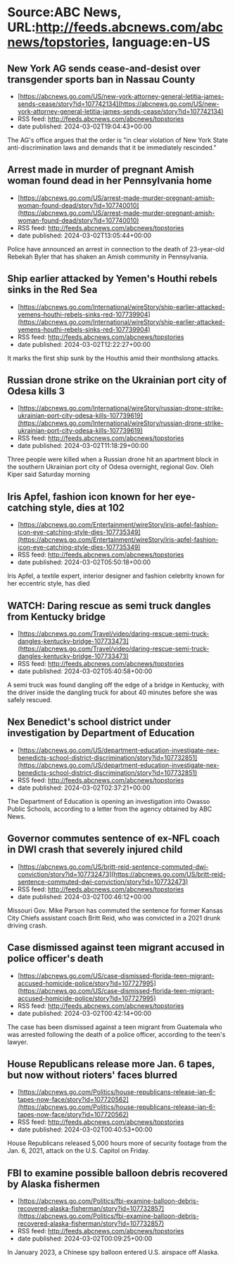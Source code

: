 # Source:ABC News, URL:http://feeds.abcnews.com/abcnews/topstories, language:en-US

## New York AG sends cease-and-desist over transgender sports ban in Nassau County
 - [https://abcnews.go.com/US/new-york-attorney-general-letitia-james-sends-cease/story?id=107742134](https://abcnews.go.com/US/new-york-attorney-general-letitia-james-sends-cease/story?id=107742134)
 - RSS feed: http://feeds.abcnews.com/abcnews/topstories
 - date published: 2024-03-02T19:04:43+00:00

The AG's office argues that the order is "in clear violation of New York State anti-discrimination laws and demands that it be immediately rescinded."

## Arrest made in murder of pregnant Amish woman found dead in her Pennsylvania home
 - [https://abcnews.go.com/US/arrest-made-murder-pregnant-amish-woman-found-dead/story?id=107740010](https://abcnews.go.com/US/arrest-made-murder-pregnant-amish-woman-found-dead/story?id=107740010)
 - RSS feed: http://feeds.abcnews.com/abcnews/topstories
 - date published: 2024-03-02T13:05:44+00:00

Police have announced an arrest in connection to the death of 23-year-old Rebekah Byler that has shaken an Amish community in Pennsylvania.

## Ship earlier attacked by Yemen's Houthi rebels sinks in the Red Sea
 - [https://abcnews.go.com/International/wireStory/ship-earlier-attacked-yemens-houthi-rebels-sinks-red-107739904](https://abcnews.go.com/International/wireStory/ship-earlier-attacked-yemens-houthi-rebels-sinks-red-107739904)
 - RSS feed: http://feeds.abcnews.com/abcnews/topstories
 - date published: 2024-03-02T12:22:27+00:00

It marks the first ship sunk by the Houthis amid their monthslong attacks.

## Russian drone strike on the Ukrainian port city of Odesa kills 3
 - [https://abcnews.go.com/International/wireStory/russian-drone-strike-ukrainian-port-city-odesa-kills-107739619](https://abcnews.go.com/International/wireStory/russian-drone-strike-ukrainian-port-city-odesa-kills-107739619)
 - RSS feed: http://feeds.abcnews.com/abcnews/topstories
 - date published: 2024-03-02T11:18:29+00:00

Three people were killed when a Russian drone hit an apartment block in the southern Ukrainian port city of Odesa overnight, regional Gov. Oleh Kiper said Saturday morning

## Iris Apfel, fashion icon known for her eye-catching style, dies at 102
 - [https://abcnews.go.com/Entertainment/wireStory/iris-apfel-fashion-icon-eye-catching-style-dies-107735349](https://abcnews.go.com/Entertainment/wireStory/iris-apfel-fashion-icon-eye-catching-style-dies-107735349)
 - RSS feed: http://feeds.abcnews.com/abcnews/topstories
 - date published: 2024-03-02T05:50:18+00:00

Iris Apfel, a textile expert, interior designer and fashion celebrity known for her eccentric style, has died

## WATCH:  Daring rescue as semi truck dangles from Kentucky bridge
 - [https://abcnews.go.com/Travel/video/daring-rescue-semi-truck-dangles-kentucky-bridge-107733473](https://abcnews.go.com/Travel/video/daring-rescue-semi-truck-dangles-kentucky-bridge-107733473)
 - RSS feed: http://feeds.abcnews.com/abcnews/topstories
 - date published: 2024-03-02T05:40:58+00:00

A semi truck was found dangling off the edge of a bridge in Kentucky, with the driver inside the dangling truck for about 40 minutes before she was safely rescued.

## Nex Benedict's school district under investigation by Department of Education
 - [https://abcnews.go.com/US/department-education-investigate-nex-benedicts-school-district-discrimination/story?id=107732851](https://abcnews.go.com/US/department-education-investigate-nex-benedicts-school-district-discrimination/story?id=107732851)
 - RSS feed: http://feeds.abcnews.com/abcnews/topstories
 - date published: 2024-03-02T02:37:21+00:00

The Department of Education is opening an investigation into Owasso Public Schools, according to a letter from the agency obtained by ABC News.

## Governor commutes sentence of ex-NFL coach in DWI crash that severely injured child
 - [https://abcnews.go.com/US/britt-reid-sentence-commuted-dwi-conviction/story?id=107732473](https://abcnews.go.com/US/britt-reid-sentence-commuted-dwi-conviction/story?id=107732473)
 - RSS feed: http://feeds.abcnews.com/abcnews/topstories
 - date published: 2024-03-02T00:46:12+00:00

Missouri Gov. Mike Parson has commuted the sentence for former Kansas City Chiefs assistant coach Britt Reid, who was convicted in a 2021 drunk driving crash.

## Case dismissed against teen migrant accused in police officer's death
 - [https://abcnews.go.com/US/case-dismissed-florida-teen-migrant-accused-homicide-police/story?id=107727995](https://abcnews.go.com/US/case-dismissed-florida-teen-migrant-accused-homicide-police/story?id=107727995)
 - RSS feed: http://feeds.abcnews.com/abcnews/topstories
 - date published: 2024-03-02T00:42:14+00:00

The case has been dismissed against a teen migrant from Guatemala who was arrested following the death of a police officer, according to the teen's lawyer.

## House Republicans release more Jan. 6 tapes, but now without rioters' faces blurred
 - [https://abcnews.go.com/Politics/house-republicans-release-jan-6-tapes-now-face/story?id=107720562](https://abcnews.go.com/Politics/house-republicans-release-jan-6-tapes-now-face/story?id=107720562)
 - RSS feed: http://feeds.abcnews.com/abcnews/topstories
 - date published: 2024-03-02T00:40:53+00:00

House Republicans released 5,000 hours more of security footage from the Jan. 6, 2021, attack on the U.S. Capitol on Friday.

## FBI to examine possible balloon debris recovered by Alaska fishermen
 - [https://abcnews.go.com/Politics/fbi-examine-balloon-debris-recovered-alaska-fisherman/story?id=107732857](https://abcnews.go.com/Politics/fbi-examine-balloon-debris-recovered-alaska-fisherman/story?id=107732857)
 - RSS feed: http://feeds.abcnews.com/abcnews/topstories
 - date published: 2024-03-02T00:09:25+00:00

In January 2023, a Chinese spy balloon entered U.S. airspace off Alaska.

